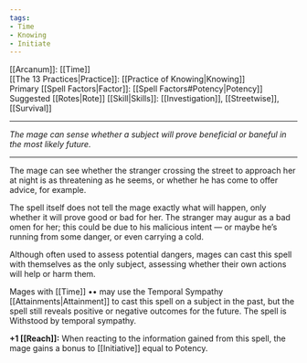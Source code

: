 ```yaml
---
tags:
- Time
- Knowing
- Initiate
---
```


[[Arcanum]]: [[Time]]\
[[The 13 Practices|Practice]]: [[Practice of Knowing|Knowing]]\
Primary [[Spell Factors|Factor]]: [[Spell Factors#Potency|Potency]]\
Suggested [[Rotes|Rote]] [[Skill|Skills]]: [[Investigation]], [[Streetwise]], [[Survival]]

---

_The mage can sense whether a subject will prove beneficial or baneful in the most likely future._

---

The mage can see whether the stranger crossing the street to approach her at night is as threatening as he seems, or whether he has come to offer advice, for example.

The spell itself does not tell the mage exactly what will happen, only whether it will prove good or bad for her. The stranger may augur as a bad omen for her; this could be due to his malicious intent — or maybe he’s running from some danger, or even carrying a cold.

Although often used to assess potential dangers, mages can cast this spell with themselves as the only subject, assessing whether their own actions will help or harm them.

Mages with [[Time]] •• may use the Temporal Sympathy [[Attainments|Attainment]] to cast this spell on a subject in the past, but the spell still reveals positive or negative outcomes for the future. The spell is Withstood by temporal sympathy.

**+1 [[Reach]]:** When reacting to the information gained from this spell, the mage gains a bonus to [[Initiative]] equal to Potency.